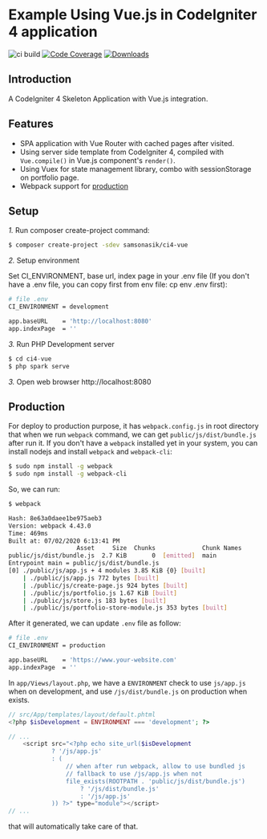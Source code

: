 # Example Using Vue.js in CodeIgniter 4 application

![ci build](https://github.com/samsonasik/ci4-vue/workflows/ci%20build/badge.svg)
[![Code Coverage](https://codecov.io/gh/samsonasik/ci4-vue/branch/master/graph/badge.svg)](https://codecov.io/gh/samsonasik/ci4-vue)
[![Downloads](https://poser.pugx.org/samsonasik/ci4-vue/downloads)](https://packagist.org/packages/samsonasik/ci4-vue)

Introduction
------------

A CodeIgniter 4 Skeleton Application with Vue.js integration.

Features
--------

- SPA application with Vue Router with cached pages after visited.
- Using server side template from CodeIgniter 4, compiled with `Vue.compile()` in Vue.js component's `render()`.
- Using Vuex for state management library, combo with sessionStorage on portfolio page.
- Webpack support for [production](#production)

## Setup

*1.* Run composer create-project command:

```bash
$ composer create-project -sdev samsonasik/ci4-vue
```

*2.* Setup environment

Set CI_ENVIRONMENT, base url, index page in your .env file (If you don't have a .env file, you can copy first from env file: cp env .env first):

```bash
# file .env
CI_ENVIRONMENT = development

app.baseURL    = 'http://localhost:8080'
app.indexPage  = ''
```

*3.* Run PHP Development server

```php
$ cd ci4-vue
$ php spark serve
```

*3.* Open web browser http://localhost:8080

## Production

For deploy to production purpose, it has `webpack.config.js` in root directory that when we run `webpack` command, we can get `public/js/dist/bundle.js` after run it. If you don't have a `webpack` installed yet in your system, you can install nodejs and install `webpack` and `webpack-cli`:

```bash
$ sudo npm install -g webpack
$ sudo npm install -g webpack-cli
```

So, we can run:

```bash
$ webpack

Hash: 8e63a0daee1be975aeb3
Version: webpack 4.43.0
Time: 469ms
Built at: 07/02/2020 6:13:41 PM
                   Asset     Size  Chunks             Chunk Names
public/js/dist/bundle.js  2.7 KiB       0  [emitted]  main
Entrypoint main = public/js/dist/bundle.js
[0] ./public/js/app.js + 4 modules 3.85 KiB {0} [built]
    | ./public/js/app.js 772 bytes [built]
    | ./public/js/create-page.js 924 bytes [built]
    | ./public/js/portfolio.js 1.67 KiB [built]
    | ./public/js/store.js 183 bytes [built]
    | ./public/js/portfolio-store-module.js 353 bytes [built]
```

After it generated, we can update `.env` file as follow:

```bash
# file .env
CI_ENVIRONMENT = production

app.baseURL    = 'https://www.your-website.com'
app.indexPage  = ''
```

In `app/Views/layout.php`, we have a `ENVIRONMENT` check to use `js/app.js` when on development, and use `/js/dist/bundle.js` on production when exists.

```php
// src/App/templates/layout/default.phtml
<?php $isDevelopment = ENVIRONMENT === 'development'; ?>

// ...
    <script src="<?php echo site_url($isDevelopment
            ? '/js/app.js'
            : (
                // when after run webpack, allow to use bundled js
                // fallback to use /js/app.js when not
                file_exists(ROOTPATH . 'public/js/dist/bundle.js')
                    ? '/js/dist/bundle.js'
                    : '/js/app.js'
            )) ?>" type="module"></script>
// ...
```

that will automatically take care of that.
